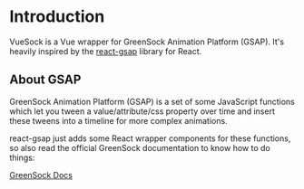 # Introduction
VueSock is a Vue wrapper for GreenSock Animation Platform (GSAP). It's heavily inspired by the [react-gsap](https://bitworking.github.io/react-gsap/) library for React. 

## About GSAP
GreenSock Animation Platform (GSAP) is a set of some JavaScript functions which let you tween a value/attribute/css property over time and insert these tweens into a timeline for more complex animations.

react-gsap just adds some React wrapper components for these functions, so also read the official GreenSock documentation to know how to do things:

[GreenSock Docs](https://greensock.com/docs/)
